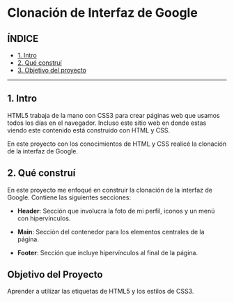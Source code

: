 # Clonación de Interfaz de Google

## ÍNDICE
* [1. Intro](#)
* [2. Qué construí](#)
* [3. Objetivo del proyecto](#)

****
## 1. Intro
HTML5 trabaja de la mano con CSS3 para crear páginas web que usamos todos los días en el navegador. Incluso este sitio web en donde estas viendo este contenido está construido con HTML y CSS.

En este proyecto con los conocimientos de HTML y CSS realicé la clonación de la interfaz de Google.

## 2. Qué construí
En este proyecto me enfoqué en construir la clonación de la interfaz de Google. Contiene las siguientes secciones:

* **Header**: Sección que involucra la foto de mi perfil, iconos y un menú con hipervínculos.

* **Main**: Sección del contenedor para los elementos centrales de la página.

* **Footer**: Sección que incluye hipervínculos al final de la página.

## Objetivo del Proyecto
Aprender a utilizar las etiquetas de HTML5 y los estilos de CSS3.
